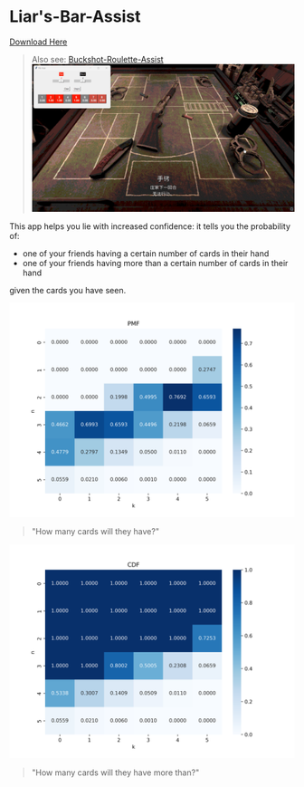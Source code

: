 # Liar's-Bar-Assist

[Download Here](https://github.com/JANERUBBISHTOEAT/Buckshot-Roulette-Assist/releases?q=LBA&expanded=true)

> Also see: [Buckshot-Roulette-Assist](https://github.com/JANERUBBISHTOEAT/Buckshot-Roulette-Assist?tab=readme-ov-file#buckshot-roulette-assist)
> ![Buckshot-Roulette-Assist](https://raw.githubusercontent.com/JANERUBBISHTOEAT/Buckshot-Roulette-Assist/refs/heads/main/BRA-sample.png)

This app helps you lie with increased confidence: it tells you the probability of:

- one of your friends having a certain number of cards in their hand
- one of your friends having more than a certain number of cards in their hand

given the cards you have seen.

![PMF Heatmap](PMF.png)

> "How many cards will they have?"

![CDF Heatmap](CDF.png)

> "How many cards will they have more than?"
